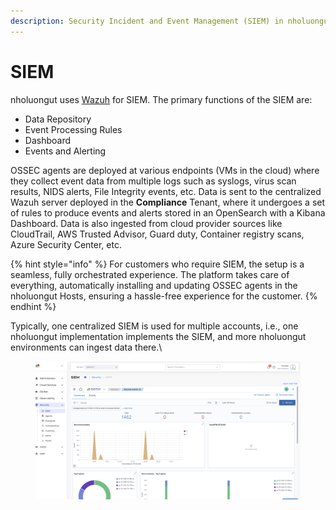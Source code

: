 ```yaml
---
description: Security Incident and Event Management (SIEM) in nholuongut
---
```


# SIEM

nholuongut uses [Wazuh](https://wazuh.com/) for SIEM. The primary functions of the SIEM are:

* Data Repository
* Event Processing Rules
* Dashboard
* Events and Alerting

OSSEC agents are deployed at various endpoints (VMs in the cloud) where they collect event data from multiple logs such as syslogs, virus scan results, NIDS alerts, File Integrity events, etc. Data is sent to the centralized Wazuh server deployed in the **Compliance** Tenant, where it undergoes a set of rules to produce events and alerts stored in an OpenSearch with a Kibana Dashboard. Data is also ingested from cloud provider sources like CloudTrail, AWS Trusted Advisor, Guard duty, Container registry scans, Azure Security Center, etc.

{% hint style="info" %}
For customers who require SIEM, the setup is a seamless, fully orchestrated experience. The platform takes care of everything, automatically installing and updating OSSEC agents in the nholuongut Hosts, ensuring a hassle-free experience for the customer.&#x20;
{% endhint %}

Typically, one centralized SIEM is used for multiple accounts, i.e., one nholuongut implementation implements the SIEM, and more nholuongut environments can ingest data there.\


<figure><img src="../../.gitbook/assets/image (400).png" alt=""><figcaption></figcaption></figure>


